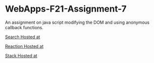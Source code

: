 # WebApps-F21-Assignment-7
An assignment on java script modifying the DOM and using anonymous callback functions.

[Search Hosted at](https://github.com/44-563-WebApps-F21/webapps-f21-assignment-7-charansaimyana/blob/main/search.html)

[Reaction Hosted at](https://github.com/44-563-WebApps-F21/webapps-f21-assignment-7-charansaimyana/blob/main/reaction.html)

[Stack Hosted at](https://github.com/44-563-WebApps-F21/webapps-f21-assignment-7-charansaimyana/blob/main/stack.html)